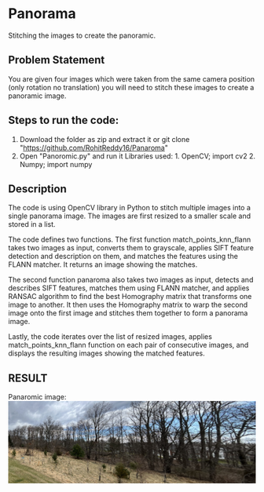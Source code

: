 # Panorama
Stitching the images to create the panoramic.

## Problem Statement
You are given four images which were taken from the same camera position (only rotation no translation) you will need to stitch these images to create a panoramic image.

## Steps to run the code:

1. Download the folder as zip and extract it or git clone "https://github.com/RohitReddy16/Panaroma"
2. Open "Panoromic.py" and run it 
    Libraries used:
        1. OpenCV; import cv2
        2. Numpy; import numpy


## Description 

The code is using OpenCV library in Python to stitch multiple images into a single panorama image. The images are first resized to a smaller scale and stored in a list.

The code defines two functions. The first function match_points_knn_flann takes two images as input, converts them to grayscale, applies SIFT feature detection and description on them, and matches the features using the FLANN matcher. It returns an image showing the matches.

The second function panaroma also takes two images as input, detects and describes SIFT features, matches them using FLANN matcher, and applies RANSAC algorithm to find the best Homography matrix that transforms one image to another. It then uses the Homography matrix to warp the second image onto the first image and stitches them together to form a panorama image.

Lastly, the code iterates over the list of resized images, applies match_points_knn_flann function on each pair of consecutive images, and displays the resulting images showing the matched features.

## RESULT
Panaromic image: 
![alt text](panaroma.jpg)
